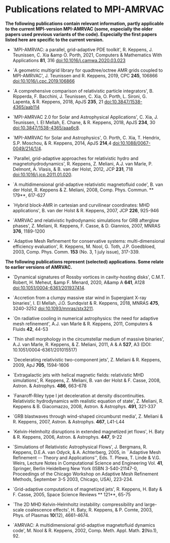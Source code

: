 # Publications related to MPI-AMRVAC

**The following publications contain relevant information, partly applicable to
the current MPI-version MPI-AMRVAC (some, especially the older papers used
previous variants of the code). Especially the first papers listed here are 
specific to the current version.**

* `MPI-AMRVAC: a parallel, grid-adaptive PDE toolkit', R. Keppens, J. Teunissen, C. Xia &amp O. Porth, 2021, Computers & Mathematics With Applications **81**, 316 [doi:10.1016/j.camwa.2020.03.023](https://doi.org/10.1016/j.camwa.2020.03.023)

* `A geometric multigrid library for quadtree/octree AMR grids coupled to MPI-AMRVAC', J. Teunissen and R. Keppens, 2019, CPC **245**, 106866 [doi:10.1016/j.cpc.2019.106866](https://doi.org/10.1016/j.cpc.2019.106866) 

* `A comprehensive comparison of relativistic particle integrators', B. Ripperda, F. Bacchini, J. Teunissen, C. Xia, O. Porth, L. Sironi, G. Lapenta, &amp; R. Keppens, 2018, ApJS **235**, 21 [doi:10.3847/1538-4365/aab114](https://doi.org/10.3847/1538-4365/aab114) 

* `MPI-AMRVAC 2.0 for Solar and Astrophysical Applications', C. Xia, J. Teunissen, I. El Mellah, E. Chane, &amp; R. Keppens, 2018, ApJS **234**, 30 [doi:10.3847/1538-4365/aaa6c8](https://doi.org/10.3847/1538-4365/aaa6c8).

* `MPI-AMRVAC for Solar and Astrophysics', O. Porth, C. Xia, T. Hendrix, S.P. Moschou, &amp; R. Keppens, 2014, ApJS **214**,4 [doi:10.1088/0067-0049/214/1/4](http://dx.doi.org/10.1088/0067-0049/214/1/4).

* `Parallel, grid-adaptive approaches for relativistic hydro and magnetohydrodynamics', R. Keppens, Z. Meliani, A.J. van Marle, P. Delmont, A. Vlasis, &amp; B. van der Holst, 2012, JCP **231**, 718 [doi:10.1016/j.jcp.2011.01.020](http://dx.doi.org/10.1016/j.jcp.2011.01.020).

* `A multidimensional grid-adaptive relativistic magnetofluid code', B. van der Holst, R. Keppens &amp; Z. Meliani, 2008, Comp. Phys. Commun. ** 179**, 617-627

* `Hybrid block-AMR in cartesian and curvilinear coordinates: MHD applications', B. van der Holst &amp; R. Keppens, 2007, JCP **226**, 925-946

* `AMRVAC and relativistic hydrodynamic simulations for GRB afterglow phases', Z. Meliani, R. Keppens, F. Casse, &amp; D. Giannios, 2007, MNRAS **376**, 1189-1200

* `Adaptive Mesh Refinement for conservative systems: multi-dimensional efficiency evaluation', R. Keppens, M. Nool, G. Toth, J.P. Goedbloed, 2003, Comp. Phys. Comm. **153** (No. 3, 1 july issue), 317-339.

**The following publications represent (selected) applications. Some relate to earlier versions of AMRVAC.**

* `Dynamical signatures of Rossby vortices in cavity-hosting disks', C.M.T. Robert, H. Meheut, &amp F. Menard, 2020, A&amp A **641**, A128 [doi:10.1051/0004-6361/201937414](http://dx.doi.org/10.1051/0004-6361/201937414).

* `Accretion from a clumpy massive star wind in Supergiant X-ray binaries', I. El Mellah, J.O. Sundqvist &amp; R. Keppens, 2018, MNRAS **475**, 3240-3252 [doi:10.1093/mnras/stx3211](http://dx.doi.org/10.1093/mnras/stx3211).

* `On radiative cooling in numerical astrophysics: the need for adaptive mesh refinement', A.J. van Marle &amp; R. Keppens, 2011, Computers &amp; Fluids **42**, 44-53

* `Thin shell morphology in the circumstellar medium of massive binaries', A.J. van Marle, R. Keppens, &amp; Z. Meliani, 2011, A &amp; A **527**, A3 (DOI: 10.1051/0004-6361/201015517)

* `Decelerating relativistic two-component jets', Z. Meliani &amp; R. Keppens, 2009, ApJ **705**, 1594-1606

* `Extragalactic jets with helical magnetic fields: relativistic MHD simulations', R. Keppens, Z. Meliani, B. van der Holst &amp; F. Casse, 2008, Astron. &amp; Astrophys. **486**, 663-678

* `Fanaroff-Riley type I jet deceleration at density discontinuities. Relativistic hydrodynamics with realistic equation of state', Z. Meliani, R. Keppens &amp; B. Giacomazzo, 2008, Astron. &amp; Astrophys. **491**, 321-337

* `GRB blastwaves through wind-shaped circumburst media', Z. Meliani &amp; R. Keppens, 2007, Astron. &amp; Astrophys. **467**, L41-L44

* `Kelvin-Helmholtz disruptions in extended magnetized jet flows', H. Baty &amp; R. Keppens, 2006, Astron. &amp; Astrophys. **447**, 9-22

* `Simulations of Relativistic Astrophysical Flows', J. Bergmans, R. Keppens, D.E.A. van Odyck, &amp; A. Achterberg, 2005, in ``Adaptive Mesh Refinement -- Theory and Applications'', Eds. T. Plewa, T. Linde &amp; V.G. Weirs, Lecture Notes in Computational Science and Engineering Vol. **41**, Springer, Berlin Heidelberg New York (ISBN 3-540-21147-0, Proceedings of the Chicago Workshop on Adaptive Mesh Refinement Methods, September 3-5 2003, Chicago, USA), 223-234.

* `Grid-adaptive computations of magnetized jets', R. Keppens, H. Baty &amp; F. Casse, 2005, Space Science Reviews ** 121**, 65-75

* `The 2D MHD Kelvin-Helmholtz instability: compressibility and large-scale coalescence effects', H. Baty, R. Keppens, &amp; P. Comte, 2003, Phys. of Plasmas **10**(12), 4661-4674.

* `AMRVAC: A multidimensional grid-adaptive magnetofluid dynamics code', M. Nool &amp; R. Keppens, 2002, Comp. Meth. Appl. Math. **2**(No.1), 92.
